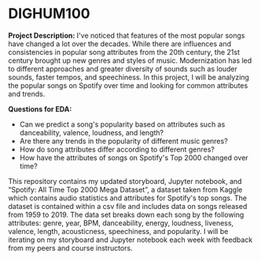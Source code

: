# DIGHUM100

**Project Description:** I've noticed that features of the most popular songs have changed a lot over the decades. While there are influences and consistencies in popular song attributes from the 20th century, the 21st century brought up new genres and styles of music. Modernization has led to different approaches and greater diversity of sounds such as louder sounds, faster tempos, and speechiness. In this project, I will be analyzing the popular songs on Spotify over time and looking for common attributes and trends.

**Questions for EDA:**
- Can we predict a song's popularity based on attributes such as danceability, valence, loudness, and length?
- Are there any trends in the popularity of different music genres?
- How do song attributes differ according to different genres?
- How have the attributes of songs on Spotify's Top 2000 changed over time?

This repository contains my updated storyboard, Jupyter notebook, and “Spotify: All Time Top 2000 Mega Dataset”, a dataset taken from Kaggle which contains audio statistics and attributes for Spotify's top songs. The dataset is contained within a csv file and includes data on songs released from 1959 to 2019. The data set breaks down each song by the following attributes: genre, year, BPM, danceability, energy, loudness, liveness, valence, length, acousticness, speechiness, and popularity. I will be iterating on my storyboard and Jupyter notebook each week with feedback from my peers and course instructors. 
